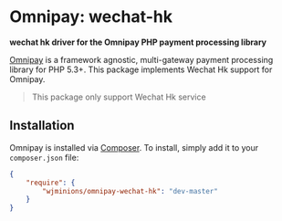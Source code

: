# Omnipay: wechat-hk

**wechat hk driver for the Omnipay PHP payment processing library**

[Omnipay](https://github.com/omnipay/omnipay) is a framework agnostic, multi-gateway payment
processing library for PHP 5.3+. This package implements Wechat Hk support for Omnipay.

> This package only support Wechat Hk service

## Installation

Omnipay is installed via [Composer](http://getcomposer.org/). To install, simply add it to your `composer.json` file:

```json
{
    "require": {
        "wjminions/omnipay-wechat-hk": "dev-master"
    }
}
```
